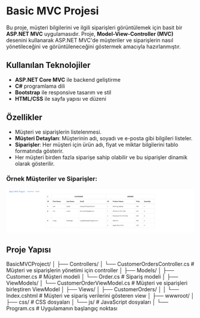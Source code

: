# Basic MVC Projesi

Bu proje, müşteri bilgilerini ve ilgili siparişleri görüntülemek için basit bir **ASP.NET MVC** uygulamasıdır. Proje, **Model-View-Controller (MVC)** desenini kullanarak ASP.NET MVC'de müşteriler ve siparişlerin nasıl yönetileceğini ve görüntüleneceğini göstermek amacıyla hazırlanmıştır.

## Kullanılan Teknolojiler

- **ASP.NET Core MVC** ile backend geliştirme
- **C#** programlama dili
- **Bootstrap** ile responsive tasarım ve stil
- **HTML/CSS** ile sayfa yapısı ve düzeni

## Özellikler

- Müşteri ve siparişlerin listelenmesi.
- **Müşteri Detayları**: Müşterinin adı, soyadı ve e-posta gibi bilgileri listeler.
- **Siparişler**: Her müşteri için ürün adı, fiyat ve miktar bilgilerini tablo formatında gösterir.
- Her müşteri birden fazla siparişe sahip olabilir ve bu siparişler dinamik olarak gösterilir.

### Örnek Müşteriler ve Siparişler:
![alt text](img/Customer_Order.png)


## Proje Yapısı
BasicMVCProject/
│
├── Controllers/
│   └── CustomerOrdersController.cs    # Müşteri ve siparişlerin yönetimi için controller
│
├── Models/
│   ├── Customer.cs                    # Müşteri modeli
│   └── Order.cs                       # Sipariş modeli
│
├── ViewModels/
│   └── CustomerOrderViewModel.cs      # Müşteri ve siparişleri birleştiren ViewModel
│
├── Views/
│   ├── CustomerOrders/
│   │   └── Index.cshtml               # Müşteri ve sipariş verilerini gösteren view
│
├── wwwroot/
│   ├── css/                           # CSS dosyaları
│   └── js/                            # JavaScript dosyaları
│
└── Program.cs                         # Uygulamanın başlangıç noktası
